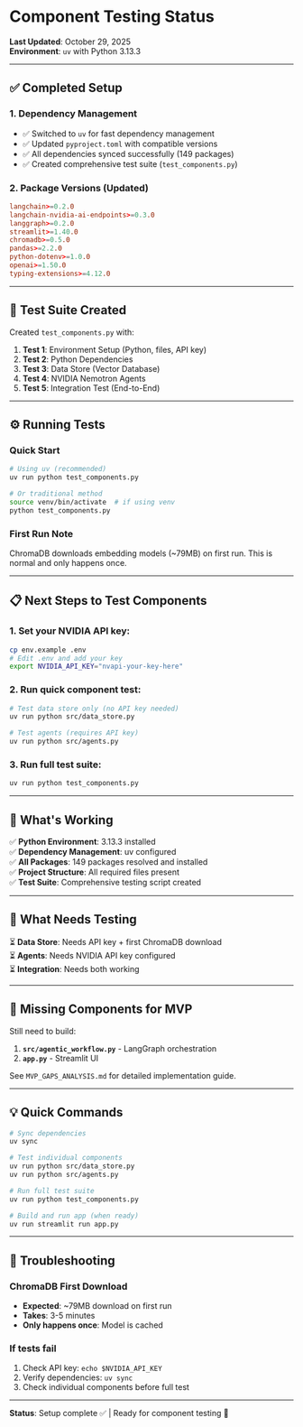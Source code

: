 # Component Testing Status

**Last Updated**: October 29, 2025  
**Environment**: `uv` with Python 3.13.3

---

## ✅ Completed Setup

### 1. Dependency Management
- ✅ Switched to `uv` for fast dependency management
- ✅ Updated `pyproject.toml` with compatible versions
- ✅ All dependencies synced successfully (149 packages)
- ✅ Created comprehensive test suite (`test_components.py`)

### 2. Package Versions (Updated)
```toml
langchain>=0.2.0
langchain-nvidia-ai-endpoints>=0.3.0
langgraph>=0.2.0
streamlit>=1.40.0
chromadb>=0.5.0
pandas>=2.2.0
python-dotenv>=1.0.0
openai>=1.50.0
typing-extensions>=4.12.0
```

---

## 🧪 Test Suite Created

Created `test_components.py` with:
1. **Test 1**: Environment Setup (Python, files, API key)
2. **Test 2**: Python Dependencies  
3. **Test 3**: Data Store (Vector Database)
4. **Test 4**: NVIDIA Nemotron Agents
5. **Test 5**: Integration Test (End-to-End)

---

## ⚙️ Running Tests

### Quick Start
```bash
# Using uv (recommended)
uv run python test_components.py

# Or traditional method
source venv/bin/activate  # if using venv
python test_components.py
```

### First Run Note
ChromaDB downloads embedding models (~79MB) on first run. This is normal and only happens once.

---

## 📋 Next Steps to Test Components

### 1. Set your NVIDIA API key:
```bash
cp env.example .env
# Edit .env and add your key
export NVIDIA_API_KEY="nvapi-your-key-here"
```

### 2. Run quick component test:
```bash
# Test data store only (no API key needed)
uv run python src/data_store.py

# Test agents (requires API key)
uv run python src/agents.py
```

### 3. Run full test suite:
```bash
uv run python test_components.py
```

---

## 🎯 What's Working

✅ **Python Environment**: 3.13.3 installed  
✅ **Dependency Management**: uv configured  
✅ **All Packages**: 149 packages resolved and installed  
✅ **Project Structure**: All required files present  
✅ **Test Suite**: Comprehensive testing script created  

---

## 🚧 What Needs Testing

⏳ **Data Store**: Needs API key + first ChromaDB download  
⏳ **Agents**: Needs NVIDIA API key configured  
⏳ **Integration**: Needs both working  

---

## 🚀 Missing Components for MVP

Still need to build:
1. **`src/agentic_workflow.py`** - LangGraph orchestration
2. **`app.py`** - Streamlit UI

See `MVP_GAPS_ANALYSIS.md` for detailed implementation guide.

---

## 💡 Quick Commands

```bash
# Sync dependencies
uv sync

# Test individual components
uv run python src/data_store.py
uv run python src/agents.py

# Run full test suite
uv run python test_components.py

# Build and run app (when ready)
uv run streamlit run app.py
```

---

## 🔧 Troubleshooting

### ChromaDB First Download
- **Expected**: ~79MB download on first run
- **Takes**: 3-5 minutes
- **Only happens once**: Model is cached

### If tests fail
1. Check API key: `echo $NVIDIA_API_KEY`
2. Verify dependencies: `uv sync`
3. Check individual components before full test

---

**Status**: Setup complete ✅ | Ready for component testing 🧪

